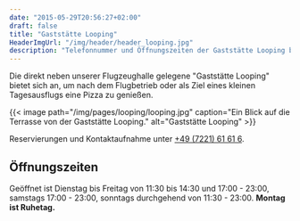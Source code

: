 ```yaml
---
date: "2015-05-29T20:56:27+02:00"
draft: false
title: "Gaststätte Looping"
HeaderImgUrl: "/img/header/header_looping.jpg"
description: "Telefonnummer und Öffnungszeiten der Gaststätte Looping beim Flugplatz Baden-Oos (neben dem Aero-Club Baden-Baden e.V.)."
---
```

Die direkt neben unserer Flugzeughalle gelegene "Gaststätte Looping" bietet sich an, um nach dem Flugbetrieb oder als Ziel eines kleinen Tagesausflugs eine Pizza zu genießen.

{{< image path="/img/pages/looping/looping.jpg" caption="Ein Blick auf die Terrasse von der Gaststätte Looping." alt="Gaststätte Looping" >}}

Reservierungen und Kontaktaufnahme unter [+49 (7221) 61 61 6](tel:+49722161616).

Öffnungszeiten
--------------

Geöffnet ist Dienstag bis Freitag von 11:30 bis 14:30 und 17:00 - 23:00, samstags 17:00 - 23:00, sonntags durchgehend von 11:30 - 23:00. **Montag ist Ruhetag.**


